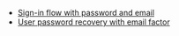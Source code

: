 * [Sign-in flow with password and email](/docs/guides/oie-embedded-sdk-use-case-sign-in-pwd-email/aspnet/main/)
* [User password recovery with email factor](/docs/guides/oie-embedded-sdk-use-case-pwd-recovery-mfa/aspnet/main/)
